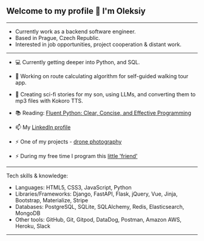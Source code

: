 ## Welcome to my profile 👋 I'm Oleksiy

---

- Currently work as a backend software engineer.
- Based in Prague, Czech Republic.
- Interested in job opportunities, project cooperation & distant work. 

---

- :computer: Currently getting deeper into Python, and SQL.

- :european_castle: Working on route calculating algorithm for self-guided walking tour app.

- :space_invader: Creating sci-fi stories for my son, using LLMs, and converting them to mp3 files with Kokoro TTS. 

- :books: Reading: [Fluent Python: Clear, Concise, and Effective Programming](https://a.co/d/4Qqe10y)

- 📫 My [LinkedIn profile](https://www.linkedin.com/in/alexeystatsenko/)

- ⚡ One of my projects - [drone photography](https://www.instagram.com/stodrones/)

- ⚡ During my free time I program this [little 'friend'](https://www.youtube.com/watch?v=3hF01Fvlmq4)

---

  Tech skills & knowledge:
- Languages: 		         HTML5, CSS3, JavaScript, Python
- Libraries/Frameworks:  Django, FastAPI, Flask, jQuery, Vue, Jinja, Bootstrap, Materialize, Stripe
- Databases:  		       PostgreSQL, SQLite, SQLAlchemy, Redis, Elasticsearch, MongoDB
- Other tools:  		     GitHub, Git, Gitpod, DataDog, Postman, Amazon AWS, Heroku, Slack 

---
<!-- 
###  GitHub Stats

[![Top Langs](https://github-readme-stats.vercel.app/api/top-langs/?username=olekst&hide=html&theme=gotham)](https://github.com/anuraghazra/github-readme-stats) -->

<!--
**OlekSt/OlekSt** is a ✨ _special_ ✨ repository because its `README.md` (this file) appears on your GitHub profile.

Here are some ideas to get you started:

- 🔭 I’m currently working on ...
- 🌱 I’m currently learning ...
- 👯 I’m looking to collaborate on ...
- 🤔 I’m looking for help with ...
- 💬 Ask me about ...
- 📫 How to reach me: ...
- 😄 Pronouns: ...
- ⚡ Fun fact: ...
-->
